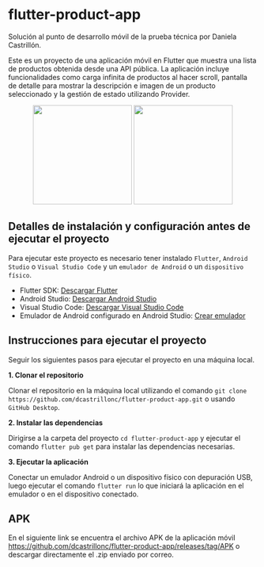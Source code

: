 # flutter-product-app

Solución al punto de desarrollo móvil de la prueba técnica por Daniela Castrillón.

Este es un proyecto de una aplicación móvil en Flutter que muestra una lista de productos obtenida desde una API pública. La aplicación incluye funcionalidades como carga infinita de productos al hacer scroll, pantalla de detalle para mostrar la descripción e imagen de un producto seleccionado y la gestión de estado utilizando Provider.

<p align="center">
  <img src="https://github.com/user-attachments/assets/f68c0b2d-b300-4137-a248-d7e7eebda0a1" width="200"/>
  <img src="https://github.com/user-attachments/assets/5718a1e9-6678-409d-8c01-b94ffdeeed1e" width="200"/>
</p>

## Detalles de instalación y configuración antes de ejecutar el proyecto

Para ejecutar este proyecto es necesario tener instalado `Flutter`, `Android Studio` o `Visual Studio Code` y un `emulador de Android` o un `dispositivo físico`.

- Flutter SDK: [Descargar Flutter](https://flutter.dev/docs/get-started/install)
- Android Studio: [Descargar Android Studio](https://developer.android.com/studio?hl=es-419)
- Visual Studio Code: [Descargar Visual Studio Code](https://code.visualstudio.com/download)
- Emulador de Android configurado en Android Studio: [Crear emulador](https://developer.android.com/studio/run/emulator?hl=es-419#avd)

## Instrucciones para ejecutar el proyecto

Seguir los siguientes pasos para ejecutar el proyecto en una máquina local.

**1. Clonar el repositorio**

Clonar el repositorio en la máquina local utilizando el comando `git clone https://github.com/dcastrillonc/flutter-product-app.git` o usando `GitHub Desktop`.

**2. Instalar las dependencias**

Dirigirse a la carpeta del proyecto `cd flutter-product-app` y ejecutar el comando `flutter pub get` para instalar las dependencias necesarias.

**3. Ejecutar la aplicación**

Conectar un emulador Android o un dispositivo físico con depuración USB, luego ejecutar el comando `flutter run` lo que iniciará la aplicación en el emulador o en el dispositivo conectado.

## APK

En el siguiente link se encuentra el archivo APK de la aplicación móvil https://github.com/dcastrillonc/flutter-product-app/releases/tag/APK o descargar directamente el .zip enviado por correo.
